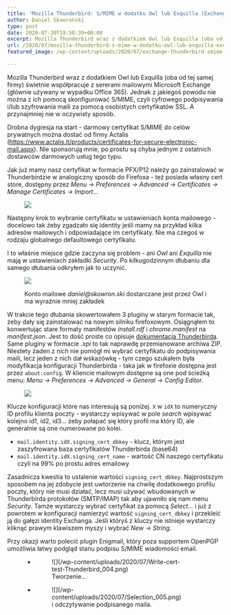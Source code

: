 ```yaml
---
title: 'Mozilla Thunderbird: S/MIME w dodatku Owl lub Exquilla (Exchange)'
author: Daniel Skowroński
type: post
date: 2020-07-30T19:50:39+00:00
excerpt: Mozilla Thunderbird wraz z dodatkiem Owl lub Exquilla (oba od tej samej firmy) świetnie współpracuje z sererami mailowymi Microsoft Exchange (głównie używany w wypadku Office 365). Jednak z jakiegoś powodu nie można z ich pomocą skonfigurować S/MIME, czyli cyfrowego podpisywania i/lub szyfrowania maili za pomocą osobistych certyfikatów SSL. A przynajmniej nie w oczywisty sposób.
url: /2020/07/mozilla-thunderbird-s-mime-w-dodatku-owl-lub-exquilla-exchange/
featured_image: /wp-content/uploads/2020/07/exchange-thunderbird-smime-colage.png

---
```

 

Mozilla Thunderbird wraz z dodatkiem Owl lub Exquilla (oba od tej samej firmy) świetnie współpracuje z sererami mailowymi Microsoft Exchange (głównie używany w wypadku Office 365). Jednak z jakiegoś powodu nie można z ich pomocą skonfigurować S/MIME, czyli cyfrowego podpisywania i/lub szyfrowania maili za pomocą osobistych certyfikatów SSL. A przynajmniej nie w oczywisty sposób.

Drobna dygresja na start - darmowy certyfikat S/MIME do celów prywatnych można dostać od firmy Actalis (<https://www.actalis.it/products/certificates-for-secure-electronic-mail.aspx>). Nie sponsorują mnie, po prostu są chyba jednym z ostatnich dostawców darmowych usług tego typu.

Jak już mamy nasz certyfikat w formacie PFX/P12 należy go zainstalować w Thunderbirdzie w analogiczny sposób do Firefoxa - też posiada własny cert store, dostępny przez _Menu -> Preferences -> Advanced -> Certificates -> Manage Certificates -> Import..._<figure class="wp-block-image size-large">

![](/wp-content/uploads/2020/07/Thunderbird-Preferences-Mozilla-Thunderbird_001.png) </figure> 

Następny krok to wybranie certyfikatu w ustawieniach konta mailowego - docelowo tak żeby zgadzało się identity jeśli mamy na przykład kilka adresów mailowych i odpowiadające im certyfikaty. Nie ma czegoś w rodzaju globalnego defaultowego certyfikatu.

I to właśnie miejsce gdzie zaczyna się problem - ani _Owl_ ani _Exquilla_ nie mają w ustawieniach zakładki _Security_. Po kilkugodzinnym dłubaniu dla samego dłubania odkryłem jak to uczynić.<figure class="wp-block-image size-large">

![](/wp-content/uploads/2020/07/Account-Settings_002.png) <figcaption>Konto mailowe _daniel@skowron.ski_ dostarczane jest przez Owl i ma wyraźnie mniej zakładek</figcaption></figure> 

W trakcie tego dłubania skowertowałem 3 pluginy w starym formacie tak, żeby dały się zainstalować na nowym silniku firefoxowym. Osiągnąłem to konwertując stare formaty manifestów _install.rdf_ i _chrome.manifest_ na _manifest.json_. Jest to dość proste co opisuje [dokumentacja Thunderbirda][1]. Same pluginy w formacie _.xpi_ to tak naprawdę przemianowane archiwa ZIP. Niestety żaden z nich nie pomógł mi wybrać certyfikatu do podpisywania maili, lecz jeden z nich dał wskazówkę - tym czego szukałem była modyfikacja konfiguracji Thunderbirda - taka jak w firefoxie dostępna jest przez `about:config`_._ W kliencie mailowym dostępne są one pod ścieżką menu: _Menu -> Preferences -> Advanced -> General -> Config Editor_.<figure class="wp-block-image size-large">

![](/wp-content/uploads/2020/07/Thunderbird-Preferences-Mozilla-Thunderbird_003.png) </figure> 

Klucze konfiguracji które nas interesują są poniżej. `X` w `idX` to numeryczny ID profilu klienta poczty - wystarczy wpisywać w pole _search_ wpisywać kolejno id1, id2, id3... żeby połapać się który profil ma który ID, ale generalnie są one numerowane po kolei.

  * `mail.identity.idX.signing_cert_dbkey` - klucz, którym jest zaszyfrowana baza certyfikatów Thunderbirda (base64)
  * `mail.identity.idX.signing_cert_name` - wartość CN naszego certyfikatu czyli na 99% po prostu adres emailowy

Zasadnicza kwestia to ustalenie wartości `signing_cert_dbkey`. Najprostszym sposobem na jej zdobycie jest uwtorzenie na chwilę dodatkowego profilu poczty, który nie musi działać, lecz musi używać wbudowanych w Thunderbirda protokołów (SMTP/IMAP) tak aby ujawniło się nam menu _Security_. Tamże wystarczy wybrać certyfikat za pomocą _Select..._ i już z powrotem w konfiguracji namierzyć wartość `signing_cert_dbkey` i przekleić ją do gałęzi identity Exchanga. Jeśli któryś z kluczy nie istnieje wystarczy kliknąć prawym klawiszem myszy i wybrać _New -> String_. 

Przy okazji warto polecić plugin Enigmail, który poza supportem OpenPGP umożliwia łatwy podgląd stanu podpisu S/MIME wiadomości email.<figure class="is-layout-flex wp-block-gallery-27 wp-block-gallery columns-2 is-cropped">

<ul class="blocks-gallery-grid">
  <li class="blocks-gallery-item">
    <figure>![](/wp-content/uploads/2020/07/Write-cert-test-Thunderbird_004.png)<figcaption class="blocks-gallery-item__caption">Tworzenie...</figcaption></figure>
  </li>
  <li class="blocks-gallery-item">
    <figure>![](/wp-content/uploads/2020/07/Selection_005.png)<figcaption class="blocks-gallery-item__caption">i odczytywanie podpisanego maila.</figcaption></figure>
  </li>
</ul></figure>

 [1]: https://developer.thunderbird.net/add-ons/updating/tb68/overlays